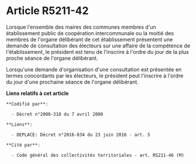 # Article R5211-42

Lorsque l'ensemble des maires des communes membres d'un établissement public de coopération intercommunale ou la moitié des
membres de l'organe délibérant de cet établissement présentent une demande de consultation des électeurs sur une affaire de
la compétence de l'établissement, le président est tenu de l'inscrire à l'ordre du jour de la plus proche séance de l'organe
délibérant.

Lorsqu'une demande d'organisation d'une consultation est présentée en termes concordants par les électeurs, le président peut
l'inscrire à l'ordre du jour d'une prochaine séance de l'organe délibérant.

**Liens relatifs à cet article**

	**Codifié par**:

	  - Décret n°2000-318 du 7 avril 2000

	**Liens**:

	  - DEPLACE: Décret n°2016-834 du 23 juin 2016 - art. 5

	**Cité par**:

	  - Code général des collectivités territoriales - art. R5211-46 (M)
